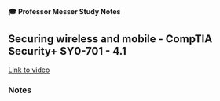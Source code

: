 #### 🎓 Professor Messer Study Notes

##  Securing wireless and mobile - CompTIA Security+ SY0-701 - 4.1

[Link to video](https://youtu.be/iAR6SgvtezY?si=vdJw1eU90tprIvk3)

### Notes


